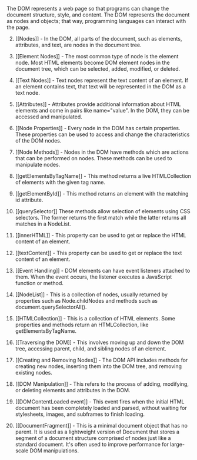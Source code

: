  The DOM represents a web page so that programs can change the document structure, style, and content. The DOM represents the document as nodes and objects; that way, programming languages can interact with the page.

2. [[Nodes]] - In the DOM, all parts of the document, such as elements, attributes, and text, are nodes in the document tree.

3. [[Element Nodes]] - The most common type of node is the element node. Most HTML elements become DOM element nodes in the document tree, which can be selected, added, modified, or deleted.

4. [[Text Nodes]] - Text nodes represent the text content of an element. If an element contains text, that text will be represented in the DOM as a text node.

5. [[Attributes]] - Attributes provide additional information about HTML elements and come in pairs like name="value". In the DOM, they can be accessed and manipulated.

6. [[Node Properties]] - Every node in the DOM has certain properties. These properties can be used to access and change the characteristics of the DOM nodes.

7. [[Node Methods]] - Nodes in the DOM have methods which are actions that can be performed on nodes. These methods can be used to manipulate nodes.

8. [[getElementsByTagName]] - This method returns a live HTMLCollection of elements with the given tag name.

9. [[getElementById]] - This method returns an element with the matching id attribute.

10. [[querySelector]] These methods allow selection of elements using CSS selectors. The former returns the first match while the latter returns all matches in a NodeList.

11. [[innerHTML]] - This property can be used to get or replace the HTML content of an element.

12. [[textContent]] - This property can be used to get or replace the text content of an element.

13. [[Event Handling]] - DOM elements can have event listeners attached to them. When the event occurs, the listener executes a JavaScript function or method.

14. [[NodeList]] - This is a collection of nodes, usually returned by properties such as Node.childNodes and methods such as document.querySelectorAll().

15. [[HTMLCollection]] - This is a collection of HTML elements. Some properties and methods return an HTMLCollection, like getElementsByTagName.

16. [[Traversing the DOM]] - This involves moving up and down the DOM tree, accessing parent, child, and sibling nodes of an element.

17. [[Creating and Removing Nodes]] - The DOM API includes methods for creating new nodes, inserting them into the DOM tree, and removing existing nodes.

18. [[DOM Manipulation]] - This refers to the process of adding, modifying, or deleting elements and attributes in the DOM.

19. [[DOMContentLoaded event]] - This event fires when the initial HTML document has been completely loaded and parsed, without waiting for stylesheets, images, and subframes to finish loading.

20. [[DocumentFragment]] - This is a minimal document object that has no parent. It is used as a lightweight version of Document that stores a segment of a document structure comprised of nodes just like a standard document. It's often used to improve performance for large-scale DOM manipulations.
